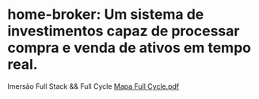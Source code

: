 # home-broker: Um sistema de investimentos capaz de processar compra e venda de ativos em tempo real.
Imersão Full Stack &amp;&amp; Full Cycle
[Mapa Full Cycle.pdf](https://github.com/user-attachments/files/18854096/Mapa.Full.Cycle.pdf)
